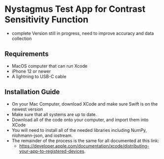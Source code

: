 # Nystagmus Test App for Contrast Sensitivity Function

- complete Version still in progress, need to improve accuracy and data collection

## Requirements
 - MacOS computer that can run Xcode
 - iPhone 12 or newer
 - A lightning to USB-C cable

## Installation Guide

 - On your Mac Computer, download XCode and make sure Swift is on the newest version
 - Make sure that all systems are up to date. 
 - Download all of the code onto your computer, and import them into XCode
 - You will need to install all of the needed libraries including NumPy, nlohmann-json, and iostream.
 - The remainder of the process is the same for all documented at this link:
   -  https://developer.apple.com/documentation/xcode/distributing-your-app-to-registered-devices. 



